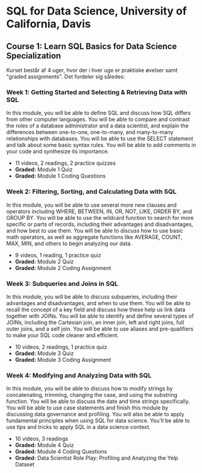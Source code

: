 # SQL for Data Science, University of California, Davis
## Course 1: Learn SQL Basics for Data Science Specialization

Kurset består af 4 uger, hvor der i hver uge er praktiske øvelser samt "graded assignments". 
Det fordeler sig således:

### Week 1: Getting Started and Selecting & Retrieving Data with SQL
In this module, you will be able to define SQL and discuss how SQL differs from other computer languages. You will be able to compare and contrast the roles of a database administrator and a data scientist, and explain the differences between one-to-one, one-to-many, and many-to-many relationships with databases. You will be able to use the SELECT statement and talk about some basic syntax rules. You will be able to add comments in your code and synthesize its importance.

- 11 videos, 2 readings, 2 practice quizzes
- **Graded:** Module 1 Quiz
- **Graded:** Module 1 Coding Questions

### Week 2: Filtering, Sorting, and Calculating Data with SQL
In this module, you will be able to use several more new clauses and operators including WHERE, BETWEEN, IN, OR, NOT, LIKE, ORDER BY, and GROUP BY. You will be able to use the wildcard function to search for more specific or parts of records, including their advantages and disadvantages, and how best to use them. You will be able to discuss how to use basic math operators, as well as aggregate functions like AVERAGE, COUNT, MAX, MIN, and others to begin analyzing our data.

- 9 videos, 1 reading, 1 practice quiz
- **Graded:** Module 2 Quiz
- **Graded:** Module 2 Coding Assignment

### Week 3: Subqueries and Joins in SQL
In this module, you will be able to discuss subqueries, including their advantages and disadvantages, and when to use them. You will be able to recall the concept of a key field and discuss how these help us link data together with JOINs. You will be able to identify and define several types of JOINs, including the Cartesian join, an inner join, left and right joins, full outer joins, and a self join. You will be able to use aliases and pre-qualifiers to make your SQL code cleaner and efficient.

- 10 videos, 2 readings, 1 practice quiz
- **Graded:** Module 3 Quiz
- **Graded:** Module 3 Coding Assignment

### Week 4: Modifying and Analyzing Data with SQL
In this module, you will be able to discuss how to modify strings by concatenating, trimming, changing the case, and using the substring function. You will be able to discuss the date and time strings specifically. You will be able to use case statements and finish this module by discussing data governance and profiling. You will also be able to apply fundamental principles when using SQL for data science. You'll be able to use tips and tricks to apply SQL in a data science context.

- 10 videos, 3 readings
- **Graded:** Module 4 Quiz
- **Graded:** Module 4 Coding Questions
- **Graded:** Data Scientist Role Play: Profiling and Analyzing the Yelp Dataset
